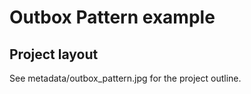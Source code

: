 # Outbox Pattern example

## Project layout
See metadata/outbox_pattern.jpg for the project outline.